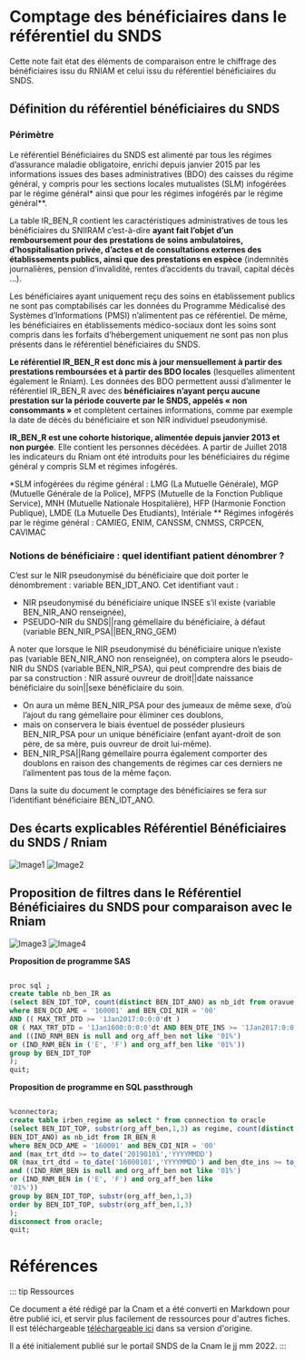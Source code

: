 # Comptage des bénéficiaires dans le référentiel du SNDS
<!-- SPDX-License-Identifier: MPL-2.0 -->

Cette note fait état des éléments de comparaison entre le chiffrage des bénéficiaires issu du RNIAM et celui issu du référentiel bénéficiaires du SNDS.

## Définition du référentiel bénéficiaires du SNDS

### Périmètre
Le référentiel Bénéficiaires du SNDS est alimenté par tous les régimes d’assurance maladie obligatoire, enrichi depuis janvier 2015 par les informations issues des bases administratives (BDO) des caisses du régime général, y compris pour les sections locales mutualistes (SLM) infogérées par le régime général* ainsi que pour les régimes infogérés par le régime général**.

La table IR_BEN_R contient les caractéristiques administratives de tous les bénéficiaires du SNIIRAM c’est-à-dire **ayant fait l’objet d’un remboursement pour des prestations de soins ambulatoires, d’hospitalisation privée, d’actes et de consultations externes des établissements publics, ainsi que des prestations en espèce** (indemnités journalières, pension d’invalidité, rentes d’accidents du travail, capital décès …).

Les bénéficiaires ayant uniquement reçu des soins en établissement publics ne sont pas comptabilisés car les données du Programme Médicalisé des Systèmes d’Informations (PMSI) n’alimentent pas ce référentiel. De même, les bénéficiaires en établissements médico-sociaux dont les soins sont compris dans les forfaits d’hébergement uniquement ne sont pas non plus présents dans le référentiel bénéficiaires du SNDS.

**Le référentiel IR_BEN_R est donc mis à jour mensuellement à partir des prestations remboursées et à partir des BDO locales** (lesquelles alimentent également le Rniam). Les données des BDO permettent aussi d’alimenter le référentiel IR_BEN_R avec des **bénéficiaires n’ayant perçu aucune prestation sur la période couverte par le SNDS, appelés « non consommants »** et complètent certaines informations, comme par exemple la date de décès du bénéficiaire et son NIR individuel pseudonymisé.

**IR_BEN_R est une cohorte historique, alimentée depuis janvier 2013 et non purgée**. Elle contient les personnes décédées. A partir de Juillet 2018 les indicateurs du Rniam ont été introduits pour les bénéficiaires du régime général y compris SLM et régimes infogérés.


*SLM infogérées du régime général : LMG (La Mutuelle Générale), MGP (Mutuelle Générale de la Police), MFPS (Mutuelle de la Fonction Publique Service), MNH (Mutuelle Nationale Hospitalière), HFP (Harmonie Fonction Publique), LMDE (La Mutuelle Des Etudiants), Intériale
** Régimes infogérés par le régime général : CAMIEG, ENIM, CANSSM, CNMSS, CRPCEN, CAVIMAC


### Notions de bénéficiaire : quel identifiant patient dénombrer ?

C’est sur le NIR pseudonymisé du bénéficiaire que doit porter le dénombrement :
variable BEN_IDT_ANO. Cet identifiant vaut :
- NIR pseudonymisé du bénéficiaire unique INSEE s’il existe (variable BEN_NIR_ANO renseignée),
- PSEUDO-NIR du SNDS||rang gémellaire du bénéficiaire, à défaut (variable BEN_NIR_PSA||BEN_RNG_GEM)

A noter que lorsque le NIR pseudonymisé du bénéficiaire unique n’existe pas (variable BEN_NIR_ANO non renseignée), on comptera alors le pseudo-NIR du SNDS (variable BEN_NIR_PSA), qui peut comprendre des biais de par sa construction :
NIR assuré ouvreur de droit||date naissance bénéficiaire du soin||sexe bénéficiaire du soin.

- On aura un même BEN_NIR_PSA pour des jumeaux de même sexe, d’où l’ajout du rang gémellaire pour éliminer ces doublons,
- mais on conservera le biais éventuel de posséder plusieurs BEN_NIR_PSA
pour un unique bénéficiaire (enfant ayant-droit de son père, de sa mère, puis ouvreur de droit lui-même).
- BEN_NIR_PSA||Rang gémellaire pourra également comporter des doublons en raison des changements de régimes car ces derniers ne l’alimentent pas tous de la même façon.

Dans la suite du document le comptage des bénéficiaires se fera sur l’identifiant bénéficiaire BEN_IDT_ANO.

## Des écarts explicables Référentiel Bénéficiaires du SNDS / Rniam
![Image1](../files/Cnam/Images_fiche_comptage_benef/Image1.png)
![Image2](../files/Cnam/Images_fiche_comptage_benef/Image2.png)

## Proposition de filtres dans le Référentiel Bénéficiaires du SNDS pour comparaison avec le Rniam
![Image3](../files/Cnam/Images_fiche_comptage_benef/Image3.png)
![Image4](../files/Cnam/Images_fiche_comptage_benef/Image4.png)

**Proposition de programme SAS**

```sql

proc sql ;
create table nb_ben_IR as
(select BEN_IDT_TOP, count(distinct BEN_IDT_ANO) as nb_idt from oravue.IR_BEN_R
where BEN_DCD_AME = '160001' and BEN_CDI_NIR = '00'
AND (( MAX_TRT_DTD >= '1Jan2017:0:0:0'dt )
OR ( MAX_TRT_DTD = '1Jan1600:0:0:0'dt AND BEN_DTE_INS >= '1Jan2017:0:0:0'dt) )
and ((IND_RNM_BEN is null and org_aff_ben not like '01%')
or (IND_RNM_BEN in ('E', 'F') and org_aff_ben like '01%'))
group by BEN_IDT_TOP
);
quit;

```
**Proposition de programme en SQL passthrough**

```sql

%connectora;
create table irben_regime as select * from connection to oracle
(select BEN_IDT_TOP, substr(org_aff_ben,1,3) as regime, count(distinct
BEN_IDT_ANO) as nb_idt from IR_BEN_R
where BEN_DCD_AME = '160001' and BEN_CDI_NIR = '00'
and (max_trt_dtd >= to_date('20190101','YYYYMMDD')
OR (max_trt_dtd = to_date('16000101','YYYYMMDD') and ben_dte_ins >= to_date('20190101','YYYYMMDD')))
and ((IND_RNM_BEN is null and org_aff_ben not like '01%')
or (IND_RNM_BEN in ('E', 'F') and org_aff_ben like
'01%'))
group by BEN_IDT_TOP, substr(org_aff_ben,1,3)
order by BEN_IDT_TOP, substr(org_aff_ben,1,3)
);
disconnect from oracle;
quit;

```


# Références
::: tip Ressources

Ce document a été rédigé par la Cnam et a été converti en Markdown pour être publié ici, et servir plus facilement de ressources pour d'autres fiches. Il est téléchargeable [téléchargeable ici](../files/Cnam/2022-03-Cnam_9_SNDS_Fiches_Thematiques_DNB_BENEF_Référentiel_SNDS_MPL-2.0.pdf) dans sa version d'origine.

Il a été initialement publié sur le portail SNDS de la Cnam le jj mm 2022.
:::
